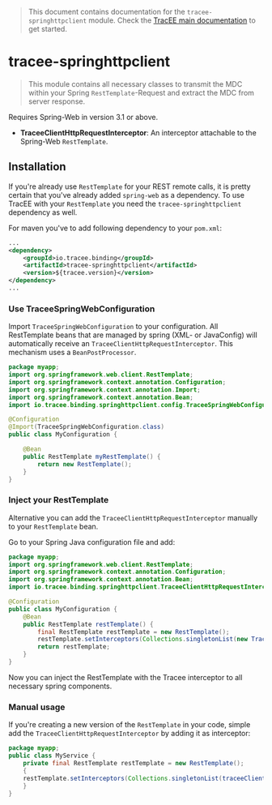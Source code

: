 > This document contains documentation for the `tracee-springhttpclient` module. Check the [TracEE main documentation](/README.md) to get started.

# tracee-springhttpclient

> This module contains all necessary classes to transmit the MDC within your Spring `RestTemplate`-Request and extract the MDC from server response.

Requires Spring-Web in version 3.1 or above.

 * __TraceeClientHttpRequestInterceptor__: An interceptor attachable to the Spring-Web `RestTemplate`.
 
## Installation
 
If you're already use `RestTemplate` for your REST remote calls, it is pretty certain that you've already added `spring-web` as a dependency. To use TracEE with your `RestTemplate` you need the `tracee-springhttpclient` dependency as well.

For maven you've to add following dependency to your `pom.xml`:

```xml
...
<dependency>
    <groupId>io.tracee.binding</groupId>
    <artifactId>tracee-springhttpclient</artifactId>
    <version>${tracee.version}</version>
</dependency>
...
```

### Use TraceeSpringWebConfiguration

Import `TraceeSpringWebConfiguration` to your configuration. All RestTemplate beans that are managed by spring (XML- or JavaConfig) will automatically receive an `TraceeClientHttpRequestInterceptor`. This mechanism uses a `BeanPostProcessor`.

```java
package myapp;
import org.springframework.web.client.RestTemplate;
import org.springframework.context.annotation.Configuration;
import org.springframework.context.annotation.Import;
import org.springframework.context.annotation.Bean;
import io.tracee.binding.springhttpclient.config.TraceeSpringWebConfiguration;

@Configuration
@Import(TraceeSpringWebConfiguration.class)
public class MyConfiguration {

    @Bean
    public RestTemplate myRestTemplate() {
        return new RestTemplate();
    }
}
```

### Inject your RestTemplate

Alternative you can add the `TraceeClientHttpRequestInterceptor` manually to your `RestTemplate` bean.

Go to your Spring Java configuration file and add:

```java
package myapp;
import org.springframework.web.client.RestTemplate;
import org.springframework.context.annotation.Configuration;
import org.springframework.context.annotation.Bean;
import io.tracee.binding.springhttpclient.TraceeClientHttpRequestInterceptor;

@Configuration
public class MyConfiguration {
    @Bean
    public RestTemplate restTemplate() {
        final RestTemplate restTemplate = new RestTemplate();
        restTemplate.setInterceptors(Collections.singletonList(new TraceeClientHttpRequestInterceptor()));
        return restTemplate;
    }
}
```

Now you can inject the RestTemplate with the Tracee interceptor to all necessary spring components.

### Manual usage

If you're creating a new version of the `RestTemplate` in your code, simple add the `TraceeClientHttpRequestInterceptor` by adding it as interceptor:

```java
package myapp;
public class MyService {
    private final RestTemplate restTemplate = new RestTemplate();
    {
    restTemplate.setInterceptors(Collections.singletonList(traceeClientHttpRequestInterceptor()));
    }
}

```

